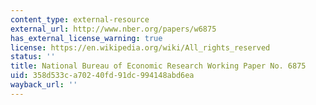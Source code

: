 ```yaml
---
content_type: external-resource
external_url: http://www.nber.org/papers/w6875
has_external_license_warning: true
license: https://en.wikipedia.org/wiki/All_rights_reserved
status: ''
title: National Bureau of Economic Research Working Paper No. 6875
uid: 358d533c-a702-40fd-91dc-994148abd6ea
wayback_url: ''
---
```


